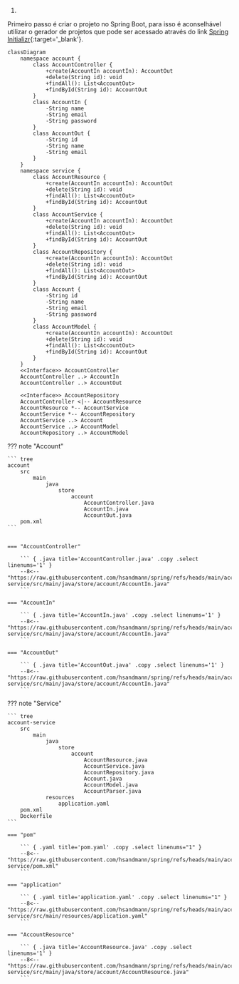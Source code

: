 1.

Primeiro passo é criar o projeto no Spring Boot, para isso é aconselhável utilizar o gerador de projetos que pode ser acessado através do link [Spring Initializr](https://start.spring.io/){:target='_blank'}.



``` mermaid
classDiagram
    namespace account {
        class AccountController {
            +create(AccountIn accountIn): AccountOut
            +delete(String id): void
            +findAll(): List<AccountOut>
            +findById(String id): AccountOut
        }
        class AccountIn {
            -String name
            -String email
            -String password
        }
        class AccountOut {
            -String id
            -String name
            -String email
        }
    }
    namespace service {
        class AccountResource {
            +create(AccountIn accountIn): AccountOut
            +delete(String id): void
            +findAll(): List<AccountOut>
            +findById(String id): AccountOut
        }
        class AccountService {
            +create(AccountIn accountIn): AccountOut
            +delete(String id): void
            +findAll(): List<AccountOut>
            +findById(String id): AccountOut
        }
        class AccountRepository {
            +create(AccountIn accountIn): AccountOut
            +delete(String id): void
            +findAll(): List<AccountOut>
            +findById(String id): AccountOut
        }
        class Account {
            -String id
            -String name
            -String email
            -String password
        }
        class AccountModel {
            +create(AccountIn accountIn): AccountOut
            +delete(String id): void
            +findAll(): List<AccountOut>
            +findById(String id): AccountOut
        }
    }
    <<Interface>> AccountController
    AccountController ..> AccountIn
    AccountController ..> AccountOut

    <<Interface>> AccountRepository
    AccountController <|-- AccountResource
    AccountResource *-- AccountService
    AccountService *-- AccountRepository
    AccountService ..> Account
    AccountService ..> AccountModel
    AccountRepository ..> AccountModel
```

??? note "Account"


    ``` tree
    account
        src
            main
                java
                    store
                        account
                            AccountController.java
                            AccountIn.java
                            AccountOut.java
        pom.xml
    ```


    === "AccountController"

        ``` { .java title='AccountController.java' .copy .select linenums='1' }
        --8<-- "https://raw.githubusercontent.com/hsandmann/spring/refs/heads/main/account-service/src/main/java/store/account/AccountIn.java"
        ```

    === "AccountIn"

        ``` { .java title='AccountIn.java' .copy .select linenums='1' }
        --8<-- "https://raw.githubusercontent.com/hsandmann/spring/refs/heads/main/account-service/src/main/java/store/account/AccountIn.java"
        ```

    === "AccountOut"

        ``` { .java title='AccountOut.java' .copy .select linenums='1' }
        --8<-- "https://raw.githubusercontent.com/hsandmann/spring/refs/heads/main/account-service/src/main/java/store/account/AccountIn.java"
        ```

??? note "Service"

    ``` tree
    account-service
        src
            main
                java
                    store
                        account
                            AccountResource.java
                            AccountService.java
                            AccountRepository.java
                            Account.java
                            AccountModel.java
                            AccountParser.java
                resources
                    application.yaml
        pom.xml
        Dockerfile
    ```

    === "pom"

        ``` { .yaml title='pom.yaml' .copy .select linenums="1" }
        --8<-- "https://raw.githubusercontent.com/hsandmann/spring/refs/heads/main/account-service/pom.xml"
        ```

    === "application"

        ``` { .yaml title='application.yaml' .copy .select linenums="1" }
        --8<-- "https://raw.githubusercontent.com/hsandmann/spring/refs/heads/main/account-service/src/main/resources/application.yaml"
        ```

    === "AccountResource"

        ``` { .java title='AccountResource.java' .copy .select linenums='1' }
        --8<-- "https://raw.githubusercontent.com/hsandmann/spring/refs/heads/main/account-service/src/main/java/store/account/AccountResource.java"
        ```



<!-- ![type:video](https://odysee.com/$/embed/@RobBraxmanTech:6/fingerprint-vs-vpn) -->

